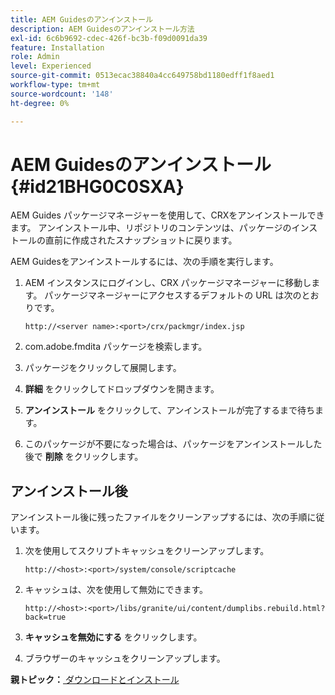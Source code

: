 ```yaml
---
title: AEM Guidesのアンインストール
description: AEM Guidesのアンインストール方法
exl-id: 6c6b9692-cdec-426f-bc3b-f09d0091da39
feature: Installation
role: Admin
level: Experienced
source-git-commit: 0513ecac38840a4cc649758bd1180edff1f8aed1
workflow-type: tm+mt
source-wordcount: '148'
ht-degree: 0%

---
```


# AEM Guidesのアンインストール {#id21BHG0C0SXA}

AEM Guides パッケージマネージャーを使用して、CRXをアンインストールできます。 アンインストール中、リポジトリのコンテンツは、パッケージのインストールの直前に作成されたスナップショットに戻ります。

AEM Guidesをアンインストールするには、次の手順を実行します。

1. AEM インスタンスにログインし、CRX パッケージマネージャーに移動します。 パッケージマネージャーにアクセスするデフォルトの URL は次のとおりです。

   ```http
   http://<server name>:<port>/crx/packmgr/index.jsp
   ```

1. com.adobe.fmdita パッケージを検索します。
1. パッケージをクリックして展開します。
1. **詳細** をクリックしてドロップダウンを開きます。
1. **アンインストール** をクリックして、アンインストールが完了するまで待ちます。
1. このパッケージが不要になった場合は、パッケージをアンインストールした後で **削除** をクリックします。

## アンインストール後

アンインストール後に残ったファイルをクリーンアップするには、次の手順に従います。

1. 次を使用してスクリプトキャッシュをクリーンアップします。

   ```http
   http://<host>:<port>/system/console/scriptcache
   ```

1. キャッシュは、次を使用して無効にできます。

   ```http
   http://<host>:<port>/libs/granite/ui/content/dumplibs.rebuild.html?back=true
   ```

1. **キャッシュを無効にする** をクリックします。
1. ブラウザーのキャッシュをクリーンアップします。

**親トピック：**[ ダウンロードとインストール ](download-install.md)

